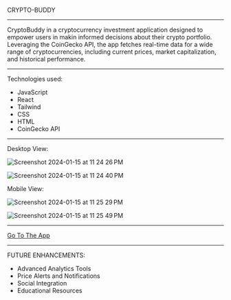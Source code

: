 CRYPTO-BUDDY
_____________________________________________________________________________________________________________

CryptoBuddy in a cryptocurrency investment application designed to empower users in makin informed decisions about their crypto portfolio. Leveraging the CoinGecko API, the app fetches real-time data for a wide range of cryptocurrencies, including current prices, market capitalization, and historical performance.
_____________________________________________________________________________________________________________

Technologies used:
- JavaScript
- React
- Tailwind
- CSS
- HTML
- CoinGecko API

_____________________________________________________________________________________________________________

Desktop View:

![Screenshot 2024-01-15 at 11 24 26 PM](https://github.com/milosadnadjevic/my-cripto-buddy/assets/114305946/0a2a6957-49c6-490e-8f31-fc27eef1e46e)

![Screenshot 2024-01-15 at 11 24 40 PM](https://github.com/milosadnadjevic/my-cripto-buddy/assets/114305946/d5a22c9e-9c60-4cca-ab98-7f69df3793b3)

Mobile View:

![Screenshot 2024-01-15 at 11 25 29 PM](https://github.com/milosadnadjevic/my-cripto-buddy/assets/114305946/5095cd5d-012c-4b63-a72f-866008b80a46)

![Screenshot 2024-01-15 at 11 25 49 PM](https://github.com/milosadnadjevic/my-cripto-buddy/assets/114305946/f0b67f93-607a-4db7-8353-7731183c491c)


_____________________________________________________________________________________________________________

<a href="https://crypto-buddy.online/">Go To The App</a>

_____________________________________________________________________________________________________________

FUTURE ENHANCEMENTS:
- Advanced Analytics Tools
- Price Alerts and Notifications
- Social Integration
- Educational Resources
